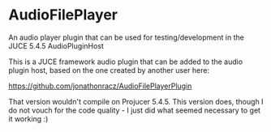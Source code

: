 # AudioFilePlayer
An audio player plugin that can be used for testing/development in the JUCE 5.4.5 AudioPluginHost


This is a JUCE framework audio plugin that can be added to the audio plugin host, 
based on the one created by another user here:

https://github.com/jonathonracz/AudioFilePlayerPlugin

That version wouldn't compile on Projucer 5.4.5. This version does, though I do
not vouch for the code quality - I just did what seemed necessary to get it 
working :)